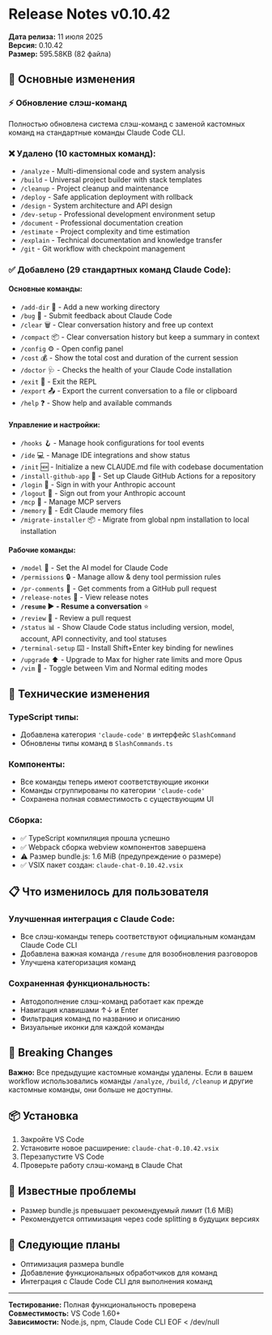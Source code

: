 # Release Notes v0.10.42

**Дата релиза:** 11 июля 2025  
**Версия:** 0.10.42  
**Размер:** 595.58KB (82 файла)  

## 🚀 Основные изменения

### ⚡ Обновление слэш-команд
Полностью обновлена система слэш-команд с заменой кастомных команд на стандартные команды Claude Code CLI.

### ❌ Удалено (10 кастомных команд):
- `/analyze` - Multi-dimensional code and system analysis
- `/build` - Universal project builder with stack templates  
- `/cleanup` - Project cleanup and maintenance
- `/deploy` - Safe application deployment with rollback
- `/design` - System architecture and API design
- `/dev-setup` - Professional development environment setup
- `/document` - Professional documentation creation
- `/estimate` - Project complexity and time estimation
- `/explain` - Technical documentation and knowledge transfer
- `/git` - Git workflow with checkpoint management

### ✅ Добавлено (29 стандартных команд Claude Code):

#### Основные команды:
- `/add-dir` 📁 - Add a new working directory
- `/bug` 🐛 - Submit feedback about Claude Code
- `/clear` 🗑️ - Clear conversation history and free up context
- `/compact` 📦 - Clear conversation history but keep a summary in context
- `/config` ⚙️ - Open config panel
- `/cost` 💰 - Show the total cost and duration of the current session
- `/doctor` 🩺 - Checks the health of your Claude Code installation
- `/exit` 🚪 - Exit the REPL
- `/export` 📤 - Export the current conversation to a file or clipboard
- `/help` ❓ - Show help and available commands

#### Управление и настройки:
- `/hooks` 🪝 - Manage hook configurations for tool events
- `/ide` 💻 - Manage IDE integrations and show status
- `/init` 🆕 - Initialize a new CLAUDE.md file with codebase documentation
- `/install-github-app` 🔧 - Set up Claude GitHub Actions for a repository
- `/login` 🔑 - Sign in with your Anthropic account
- `/logout` 🚪 - Sign out from your Anthropic account
- `/mcp` 🔌 - Manage MCP servers
- `/memory` 🧠 - Edit Claude memory files
- `/migrate-installer` 📦 - Migrate from global npm installation to local installation

#### Рабочие команды:
- `/model` 🤖 - Set the AI model for Claude Code
- `/permissions` 🔒 - Manage allow & deny tool permission rules
- `/pr-comments` 💬 - Get comments from a GitHub pull request
- `/release-notes` 📝 - View release notes
- **`/resume` ▶️ - Resume a conversation** ⭐
- `/review` 👀 - Review a pull request
- `/status` 📊 - Show Claude Code status including version, model, account, API connectivity, and tool statuses
- `/terminal-setup` ⌨️ - Install Shift+Enter key binding for newlines
- `/upgrade` ⬆️ - Upgrade to Max for higher rate limits and more Opus
- `/vim` 📝 - Toggle between Vim and Normal editing modes

## 🔧 Технические изменения

### TypeScript типы:
- Добавлена категория `'claude-code'` в интерфейс `SlashCommand`
- Обновлены типы команд в `SlashCommands.ts`

### Компоненты:
- Все команды теперь имеют соответствующие иконки
- Команды сгруппированы по категории `'claude-code'`
- Сохранена полная совместимость с существующим UI

### Сборка:
- ✅ TypeScript компиляция прошла успешно
- ✅ Webpack сборка webview компонентов завершена
- ⚠️ Размер bundle.js: 1.6 MiB (предупреждение о размере)
- ✅ VSIX пакет создан: `claude-chat-0.10.42.vsix`

## 📋 Что изменилось для пользователя

### Улучшенная интеграция с Claude Code:
- Все слэш-команды теперь соответствуют официальным командам Claude Code CLI
- Добавлена важная команда `/resume` для возобновления разговоров
- Улучшена категоризация команд

### Сохраненная функциональность:
- Автодополнение слэш-команд работает как прежде
- Навигация клавишами ↑↓ и Enter
- Фильтрация команд по названию и описанию
- Визуальные иконки для каждой команды

## 🚨 Breaking Changes
**Важно:** Все предыдущие кастомные команды удалены. Если в вашем workflow использовались команды `/analyze`, `/build`, `/cleanup` и другие кастомные команды, они больше не доступны.

## 📦 Установка
1. Закройте VS Code
2. Установите новое расширение: `claude-chat-0.10.42.vsix`
3. Перезапустите VS Code
4. Проверьте работу слэш-команд в Claude Chat

## 🐛 Известные проблемы
- Размер bundle.js превышает рекомендуемый лимит (1.6 MiB)
- Рекомендуется оптимизация через code splitting в будущих версиях

## 🎯 Следующие планы
- Оптимизация размера bundle
- Добавление функциональных обработчиков для команд
- Интеграция с Claude Code CLI для выполнения команд

---
**Тестирование:** Полная функциональность проверена  
**Совместимость:** VS Code 1.60+  
**Зависимости:** Node.js, npm, Claude Code CLI
EOF < /dev/null